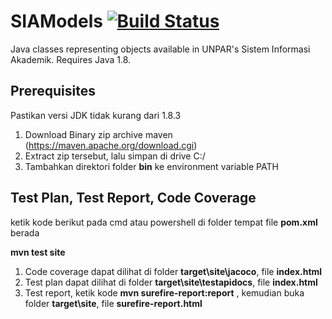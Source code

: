 # SIAModels [![Build Status](https://travis-ci.org/johanes97/SIAModels.svg?branch=master)](https://travis-ci.org/johanes97/SIAModels)
Java classes representing objects available in UNPAR's Sistem Informasi Akademik. Requires Java 1.8.

## Prerequisites
Pastikan versi JDK tidak kurang dari 1.8.3
1. Download Binary zip archive maven (https://maven.apache.org/download.cgi)
2. Extract zip tersebut, lalu simpan di drive C:/
3. Tambahkan direktori folder **bin** ke environment variable PATH  

## Test Plan, Test Report, Code Coverage 
ketik kode berikut pada cmd atau powershell di folder tempat file **pom.xml** berada

**mvn test site**

1. Code coverage dapat dilihat di folder **target\site\jacoco**, file **index.html**
2. Test plan dapat dilihat di folder **target\site\testapidocs**, file **index.html**
3. Test report, ketik kode **mvn surefire-report:report** , kemudian buka folder **target\site**, file **surefire-report.html**


